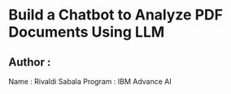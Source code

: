 #  Build a Chatbot to Analyze PDF Documents Using LLM
## Author :

Name : Rivaldi Sabala
Program : IBM Advance AI

